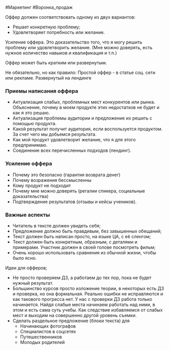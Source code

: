 #Маркетинг #Воронка_продаж 

Оффер должен соответствовать одному из двух вариантов:
- Решает конкретную проблему;
- Удовлетворяет потребность или желание.

Усиление оффера. Это доказательство того, что я могу решить проблему или удовлетворить желание. (Мне можно доверять, есть нужное количество навыков и квалификация и т.п.)

Оффер может быть кратким или развернутым.

Не обязательно, но как правило:
Простой оффер - в статье соц. сети или рекламе.
Развернутый на лендинге

### Приемы написания оффера
- Актуализация слабых, проблемных мест конкурентов или рынка. Объяснение, почему в моем продукте этих недостатков не будет и как я это решаю.
- Актуализация проблемы аудитории и предложение их решить с помощью продукта.
- Какой результат получит аудитория, если воспользуется продуктом. За счет чего мы добьемся результата.
- Как мой продукт удовлетворит желание, что я для этого предпринимаю.
- Соединение всех перечисленных подходов (лендинг).

### Усиление оффера
- Почему это безопасно (гарантия возврата денег)
- Почему возражения бессмысленны
- Кому продукт не подходит
- Почему мне можно доверять (регалии спикера, социальные доказательства)
- Подтверждение результатов (отзывы и кейсы учеников).

### Важные аспекты
- Читатель в тексте должен увидеть себя;
- Предложение должно быть правдивым, без завышенных обещаний;
- Текст должен быть написан просто, на языке ЦА, с её сленгом;
- Текст должен быть конкретным, образным, с деталями и примерами. Участник должен в своей голове посмотреть фильм; 
- Очень хорошо использовать сравнения из обычной жизни, чтобы было ясно.



Идеи для офферов;
- Не просто проверяем ДЗ, а работаем до тех пор, пока не будет нужный результат.
- Большинство курсов просто изложение теории, в некоторых есть ДЗ и проверка, но она формальная. Реально ошибки не исправляются и как такового прогресса нет. У нас с проверки ДЗ работа только начинается. Найдя слабые места начинаем работать над ними, в этом и есть сама суть учебы. Как следствие избавляемся от слабых мест и выходим на совершенно другой уровень съемки.
- Сделать раздельное предложение (блоки текста) для
	- Начинающих фотографов
	- Специалистов в соцсетях
	- Путешественников
	- Молодых родителей